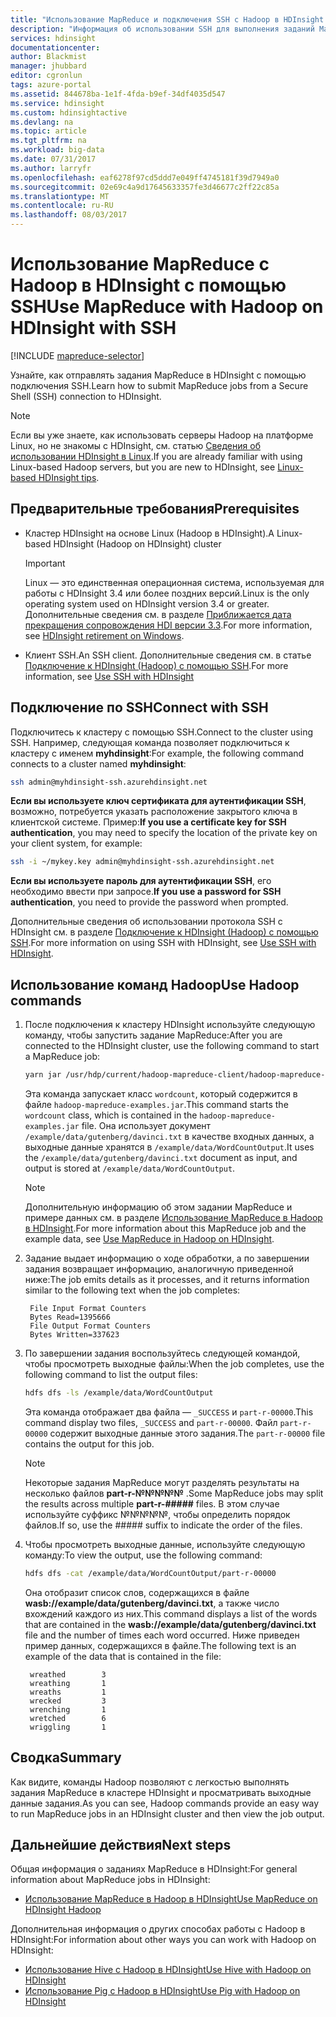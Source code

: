 ```yaml
---
title: "Использование MapReduce и подключения SSH с Hadoop в HDInsight — Azure | Документы Майкрософт"
description: "Информация об использовании SSH для выполнения заданий MapReduce с помощью Hadoop в HDInsight."
services: hdinsight
documentationcenter: 
author: Blackmist
manager: jhubbard
editor: cgronlun
tags: azure-portal
ms.assetid: 844678ba-1e1f-4fda-b9ef-34df4035d547
ms.service: hdinsight
ms.custom: hdinsightactive
ms.devlang: na
ms.topic: article
ms.tgt_pltfrm: na
ms.workload: big-data
ms.date: 07/31/2017
ms.author: larryfr
ms.openlocfilehash: eaf6278f97cd5ddd7e049ff4745181f39d7949a0
ms.sourcegitcommit: 02e69c4a9d17645633357fe3d46677c2ff22c85a
ms.translationtype: MT
ms.contentlocale: ru-RU
ms.lasthandoff: 08/03/2017
---
```

# <a name="use-mapreduce-with-hadoop-on-hdinsight-with-ssh"></a><span data-ttu-id="26f71-103">Использование MapReduce с Hadoop в HDInsight с помощью SSH</span><span class="sxs-lookup"><span data-stu-id="26f71-103">Use MapReduce with Hadoop on HDInsight with SSH</span></span>

[!INCLUDE [mapreduce-selector](../../includes/hdinsight-selector-use-mapreduce.md)]

<span data-ttu-id="26f71-104">Узнайте, как отправлять задания MapReduce в HDInsight с помощью подключения SSH.</span><span class="sxs-lookup"><span data-stu-id="26f71-104">Learn how to submit MapReduce jobs from a Secure Shell (SSH) connection to HDInsight.</span></span>

> [!NOTE]
> <span data-ttu-id="26f71-105">Если вы уже знаете, как использовать серверы Hadoop на платформе Linux, но не знакомы с HDInsight, см. статью [Сведения об использовании HDInsight в Linux](hdinsight-hadoop-linux-information.md).</span><span class="sxs-lookup"><span data-stu-id="26f71-105">If you are already familiar with using Linux-based Hadoop servers, but you are new to HDInsight, see [Linux-based HDInsight tips](hdinsight-hadoop-linux-information.md).</span></span>

## <span data-ttu-id="26f71-106"><a id="prereq"></a>Предварительные требования</span><span class="sxs-lookup"><span data-stu-id="26f71-106"><a id="prereq"></a>Prerequisites</span></span>

* <span data-ttu-id="26f71-107">Кластер HDInsight на основе Linux (Hadoop в HDInsight).</span><span class="sxs-lookup"><span data-stu-id="26f71-107">A Linux-based HDInsight (Hadoop on HDInsight) cluster</span></span>

  > [!IMPORTANT]
  > <span data-ttu-id="26f71-108">Linux — это единственная операционная система, используемая для работы с HDInsight 3.4 или более поздних версий.</span><span class="sxs-lookup"><span data-stu-id="26f71-108">Linux is the only operating system used on HDInsight version 3.4 or greater.</span></span> <span data-ttu-id="26f71-109">Дополнительные сведения см. в разделе [Приближается дата прекращения сопровождения HDI версии 3.3](hdinsight-component-versioning.md#hdinsight-windows-retirement).</span><span class="sxs-lookup"><span data-stu-id="26f71-109">For more information, see [HDInsight retirement on Windows](hdinsight-component-versioning.md#hdinsight-windows-retirement).</span></span>

* <span data-ttu-id="26f71-110">Клиент SSH.</span><span class="sxs-lookup"><span data-stu-id="26f71-110">An SSH client.</span></span> <span data-ttu-id="26f71-111">Дополнительные сведения см. в статье [Подключение к HDInsight (Hadoop) с помощью SSH](hdinsight-hadoop-linux-use-ssh-unix.md).</span><span class="sxs-lookup"><span data-stu-id="26f71-111">For more information, see [Use SSH with HDInsight](hdinsight-hadoop-linux-use-ssh-unix.md)</span></span>

## <span data-ttu-id="26f71-112"><a id="ssh"></a>Подключение по SSH</span><span class="sxs-lookup"><span data-stu-id="26f71-112"><a id="ssh"></a>Connect with SSH</span></span>

<span data-ttu-id="26f71-113">Подключитесь к кластеру с помощью SSH.</span><span class="sxs-lookup"><span data-stu-id="26f71-113">Connect to the cluster using SSH.</span></span> <span data-ttu-id="26f71-114">Например, следующая команда позволяет подключиться к кластеру с именем **myhdinsight**:</span><span class="sxs-lookup"><span data-stu-id="26f71-114">For example, the following command connects to a cluster named **myhdinsight**:</span></span>

```bash
ssh admin@myhdinsight-ssh.azurehdinsight.net
```

<span data-ttu-id="26f71-115">**Если вы используете ключ сертификата для аутентификации SSH**, возможно, потребуется указать расположение закрытого ключа в клиентской системе. Пример:</span><span class="sxs-lookup"><span data-stu-id="26f71-115">**If you use a certificate key for SSH authentication**, you may need to specify the location of the private key on your client system, for example:</span></span>

```bash
ssh -i ~/mykey.key admin@myhdinsight-ssh.azurehdinsight.net
```

<span data-ttu-id="26f71-116">**Если вы используете пароль для аутентификации SSH**, его необходимо ввести при запросе.</span><span class="sxs-lookup"><span data-stu-id="26f71-116">**If you use a password for SSH authentication**, you need to provide the password when prompted.</span></span>

<span data-ttu-id="26f71-117">Дополнительные сведения об использовании протокола SSH с HDInsight см. в разделе [Подключение к HDInsight (Hadoop) с помощью SSH](hdinsight-hadoop-linux-use-ssh-unix.md).</span><span class="sxs-lookup"><span data-stu-id="26f71-117">For more information on using SSH with HDInsight, see [Use SSH with HDInsight](hdinsight-hadoop-linux-use-ssh-unix.md).</span></span>

## <span data-ttu-id="26f71-118"><a id="hadoop"></a>Использование команд Hadoop</span><span class="sxs-lookup"><span data-stu-id="26f71-118"><a id="hadoop"></a>Use Hadoop commands</span></span>

1. <span data-ttu-id="26f71-119">После подключения к кластеру HDInsight используйте следующую команду, чтобы запустить задание MapReduce:</span><span class="sxs-lookup"><span data-stu-id="26f71-119">After you are connected to the HDInsight cluster, use the following command to start a MapReduce job:</span></span>

    ```bash
    yarn jar /usr/hdp/current/hadoop-mapreduce-client/hadoop-mapreduce-examples.jar wordcount /example/data/gutenberg/davinci.txt /example/data/WordCountOutput
    ```

    <span data-ttu-id="26f71-120">Эта команда запускает класс `wordcount`, который содержится в файле `hadoop-mapreduce-examples.jar`.</span><span class="sxs-lookup"><span data-stu-id="26f71-120">This command starts the `wordcount` class, which is contained in the `hadoop-mapreduce-examples.jar` file.</span></span> <span data-ttu-id="26f71-121">Она использует документ `/example/data/gutenberg/davinci.txt` в качестве входных данных, а выходные данные хранятся в `/example/data/WordCountOutput`.</span><span class="sxs-lookup"><span data-stu-id="26f71-121">It uses the `/example/data/gutenberg/davinci.txt` document as input, and output is stored at `/example/data/WordCountOutput`.</span></span>

    > [!NOTE]
    > <span data-ttu-id="26f71-122">Дополнительную информацию об этом задании MapReduce и примере данных см. в разделе [Использование MapReduce в Hadoop в HDInsight](hdinsight-use-mapreduce.md).</span><span class="sxs-lookup"><span data-stu-id="26f71-122">For more information about this MapReduce job and the example data, see [Use MapReduce in Hadoop on HDInsight](hdinsight-use-mapreduce.md).</span></span>

2. <span data-ttu-id="26f71-123">Задание выдает информацию о ходе обработки, а по завершении задания возвращает информацию, аналогичную приведенной ниже:</span><span class="sxs-lookup"><span data-stu-id="26f71-123">The job emits details as it processes, and it returns information similar to the following text when the job completes:</span></span>

        File Input Format Counters
        Bytes Read=1395666
        File Output Format Counters
        Bytes Written=337623

3. <span data-ttu-id="26f71-124">По завершении задания воспользуйтесь следующей командой, чтобы просмотреть выходные файлы:</span><span class="sxs-lookup"><span data-stu-id="26f71-124">When the job completes, use the following command to list the output files:</span></span>

    ```bash
    hdfs dfs -ls /example/data/WordCountOutput
    ```

    <span data-ttu-id="26f71-125">Эта команда отображает два файла — `_SUCCESS` и `part-r-00000`.</span><span class="sxs-lookup"><span data-stu-id="26f71-125">This command display two files, `_SUCCESS` and `part-r-00000`.</span></span> <span data-ttu-id="26f71-126">Файл `part-r-00000` содержит выходные данные этого задания.</span><span class="sxs-lookup"><span data-stu-id="26f71-126">The `part-r-00000` file contains the output for this job.</span></span>

    > [!NOTE]
    > <span data-ttu-id="26f71-127">Некоторые задания MapReduce могут разделять результаты на несколько файлов **part-r-№№№№№** .</span><span class="sxs-lookup"><span data-stu-id="26f71-127">Some MapReduce jobs may split the results across multiple **part-r-#####** files.</span></span> <span data-ttu-id="26f71-128">В этом случае используйте суффикс №№№№№, чтобы определить порядок файлов.</span><span class="sxs-lookup"><span data-stu-id="26f71-128">If so, use the ##### suffix to indicate the order of the files.</span></span>

4. <span data-ttu-id="26f71-129">Чтобы просмотреть выходные данные, используйте следующую команду:</span><span class="sxs-lookup"><span data-stu-id="26f71-129">To view the output, use the following command:</span></span>

    ```bash
    hdfs dfs -cat /example/data/WordCountOutput/part-r-00000
    ```

    <span data-ttu-id="26f71-130">Она отобразит список слов, содержащихся в файле **wasb://example/data/gutenberg/davinci.txt**, а также число вхождений каждого из них.</span><span class="sxs-lookup"><span data-stu-id="26f71-130">This command displays a list of the words that are contained in the **wasb://example/data/gutenberg/davinci.txt** file and the number of times each word occurred.</span></span> <span data-ttu-id="26f71-131">Ниже приведен пример данных, содержащихся в файле.</span><span class="sxs-lookup"><span data-stu-id="26f71-131">The following text is an example of the data that is contained in the file:</span></span>

        wreathed        3
        wreathing       1
        wreaths         1
        wrecked         3
        wrenching       1
        wretched        6
        wriggling       1

## <span data-ttu-id="26f71-132"><a id="summary"></a>Сводка</span><span class="sxs-lookup"><span data-stu-id="26f71-132"><a id="summary"></a>Summary</span></span>

<span data-ttu-id="26f71-133">Как видите, команды Hadoop позволяют с легкостью выполнять задания MapReduce в кластере HDInsight и просматривать выходные данные задания.</span><span class="sxs-lookup"><span data-stu-id="26f71-133">As you can see, Hadoop commands provide an easy way to run MapReduce jobs in an HDInsight cluster and then view the job output.</span></span>

## <span data-ttu-id="26f71-134"><a id="nextsteps"></a>Дальнейшие действия</span><span class="sxs-lookup"><span data-stu-id="26f71-134"><a id="nextsteps"></a>Next steps</span></span>

<span data-ttu-id="26f71-135">Общая информация о заданиях MapReduce в HDInsight:</span><span class="sxs-lookup"><span data-stu-id="26f71-135">For general information about MapReduce jobs in HDInsight:</span></span>

* [<span data-ttu-id="26f71-136">Использование MapReduce в Hadoop в HDInsight</span><span class="sxs-lookup"><span data-stu-id="26f71-136">Use MapReduce on HDInsight Hadoop</span></span>](hdinsight-use-mapreduce.md)

<span data-ttu-id="26f71-137">Дополнительная информация о других способах работы с Hadoop в HDInsight:</span><span class="sxs-lookup"><span data-stu-id="26f71-137">For information about other ways you can work with Hadoop on HDInsight:</span></span>

* [<span data-ttu-id="26f71-138">Использование Hive с Hadoop в HDInsight</span><span class="sxs-lookup"><span data-stu-id="26f71-138">Use Hive with Hadoop on HDInsight</span></span>](hdinsight-use-hive.md)
* [<span data-ttu-id="26f71-139">Использование Pig с Hadoop в HDInsight</span><span class="sxs-lookup"><span data-stu-id="26f71-139">Use Pig with Hadoop on HDInsight</span></span>](hdinsight-use-pig.md)
